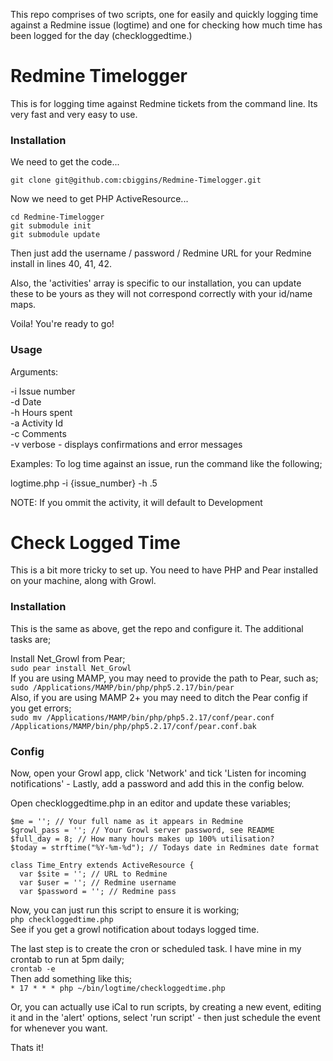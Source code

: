 This repo comprises of two scripts, one for easily and quickly logging time against a Redmine issue (logtime) and one for checking how much time has been logged for the day (checkloggedtime.)

# Redmine Timelogger
This is for logging time against Redmine tickets from the command line. Its very fast and very easy to use.

### Installation
We need to get the code...

`git clone git@github.com:cbiggins/Redmine-Timelogger.git`

Now we need to get PHP ActiveResource...

`cd Redmine-Timelogger`  
`git submodule init`  
`git submodule update`  

Then just add the username / password / Redmine URL for your Redmine install in lines 40, 41, 42.

Also, the 'activities' array is specific to our installation, you can update these to be yours as they will not correspond correctly with your id/name maps.

Voila! You're ready to go!

### Usage

 Arguments:
 
 -i Issue number  
 -d Date  
 -h Hours spent  
 -a Activity Id  
 -c Comments  
 -v verbose - displays confirmations and error messages  

 Examples: To log time against an issue, run the command like the following;

 logtime.php -i {issue_number} -h .5

 NOTE: If you ommit the activity, it will default to Development
 
# Check Logged Time

This is a bit more tricky to set up. You need to have PHP and Pear installed on your machine, along with Growl. 

### Installation 
This is the same as above, get the repo and configure it. The additional tasks are;

Install Net_Growl from Pear;  
`sudo pear install Net_Growl`  
If you are using MAMP, you may need to provide the path to Pear, such as;  
`sudo /Applications/MAMP/bin/php/php5.2.17/bin/pear`  
Also, if you are using MAMP 2+ you may need to ditch the Pear config if you get errors;  
`sudo mv /Applications/MAMP/bin/php/php5.2.17/conf/pear.conf /Applications/MAMP/bin/php/php5.2.17/conf/pear.conf.bak`

### Config

Now, open your Growl app, click 'Network' and tick 'Listen for incoming notifications' - Lastly, add a password and add this in the config below.

Open checkloggedtime.php in an editor and update these variables;

    $me = ''; // Your full name as it appears in Redmine  
    $growl_pass = ''; // Your Growl server password, see README   
    $full_day = 8; // How many hours makes up 100% utilisation?  
    $today = strftime("%Y-%m-%d"); // Todays date in Redmines date format  
    
    class Time_Entry extends ActiveResource {  
      var $site = ''; // URL to Redmine  
      var $user = ''; // Redmine username  
      var $password = ''; // Redmine pass  

Now, you can just run this script to ensure it is working;  
`php checkloggedtime.php`  
See if you get a growl notification about todays logged time.  

The last step is to create the cron or scheduled task. I have mine in my crontab to run at 5pm daily;  
`crontab -e`  
Then add something like this;  
`* 17 * * * php ~/bin/logtime/checkloggedtime.php`  

Or, you can actually use iCal to run scripts, by creating a new event, editing it and in the 'alert' options, select 'run script' - then just schedule the event for whenever you want. 

Thats it!

